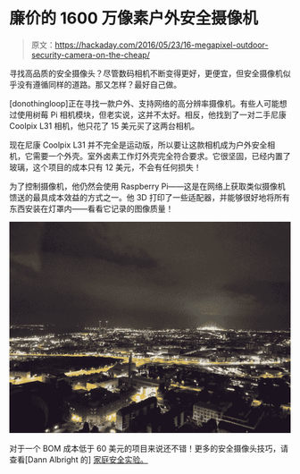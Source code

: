 # 廉价的 1600 万像素户外安全摄像机

> 原文：<https://hackaday.com/2016/05/23/16-megapixel-outdoor-security-camera-on-the-cheap/>

寻找高品质的安全摄像头？尽管数码相机不断变得更好，更便宜，但安全摄像机似乎没有遵循同样的道路。那又怎样？最好自己做。

[donothingloop]正在寻找一款户外、支持网络的高分辨率摄像机。有些人可能想过使用树莓 Pi 相机模块，但老实说，这并不太好。相反，他找到了一对二手尼康 Coolpix L31 相机，他只花了 15 美元买了这两台相机。

现在尼康 Coolpix L31 并不完全是运动版，所以要让这款相机成为户外安全相机，它需要一个外壳。室外卤素工作灯外壳完全符合要求。它很坚固，已经内置了玻璃，这个项目的成本只有 12 美元，不会有任何损失！

为了控制摄像机，他仍然会使用 Raspberry Pi——这是在网络上获取类似摄像机馈送的最具成本效益的方式之一。他 3D 打印了一些适配器，并能够很好地将所有东西安装在灯罩内——看看它记录的图像质量！

[![AFU_Zimmer_1463270823](img/af3f0c5a1ffb71d668c7e06e78c3f39e.png)](https://hackaday.com/wp-content/uploads/2016/05/afu_zimmer_1463270823.jpg)

对于一个 BOM 成本低于 60 美元的项目来说还不错！更多的安全摄像头技巧，请查看[Dann Albright 的] [家庭安全实验。](http://hackaday.com/2016/04/24/small-experiments-in-diy-home-security/)